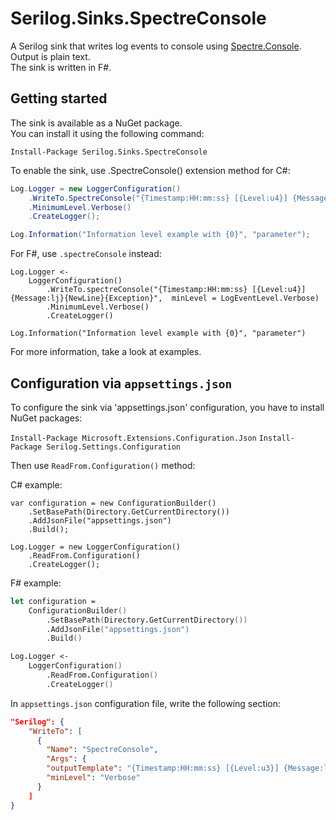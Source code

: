 # Serilog.Sinks.SpectreConsole

A Serilog sink that writes log events to console using [Spectre.Console](https://github.com/spectresystems/spectre.console). \
Output is plain text. \
The sink is written in F#.

## Getting started
The sink is available as a NuGet package. \
You can install it using the following command:

`Install-Package Serilog.Sinks.SpectreConsole`

To enable the sink, use .SpectreConsole() extension method for C#:

```csharp
Log.Logger = new LoggerConfiguration()
    .WriteTo.SpectreConsole("{Timestamp:HH:mm:ss} [{Level:u4}] {Message:lj}{NewLine}{Exception}", minLevel: LogEventLevel.Information)
    .MinimumLevel.Verbose()
    .CreateLogger();

Log.Information("Information level example with {0}", "parameter");
```

For F#, use `.spectreConsole` instead:
```
Log.Logger <- 
    LoggerConfiguration() 
        .WriteTo.spectreConsole("{Timestamp:HH:mm:ss} [{Level:u4}] {Message:lj}{NewLine}{Exception}",  minLevel = LogEventLevel.Verbose)
        .MinimumLevel.Verbose()
        .CreateLogger()

Log.Information("Information level example with {0}", "parameter")
```

For more information, take a look at examples.

## Configuration via `appsettings.json`
To configure the sink via 'appsettings.json' configuration, you have to install NuGet packages:

`Install-Package Microsoft.Extensions.Configuration.Json`
`Install-Package Serilog.Settings.Configuration`

Then use `ReadFrom.Configuration()` method:

C# example:
```charp
var configuration = new ConfigurationBuilder()
    .SetBasePath(Directory.GetCurrentDirectory())
    .AddJsonFile("appsettings.json")
    .Build();

Log.Logger = new LoggerConfiguration()
    .ReadFrom.Configuration()
    .CreateLogger();
```

F# example:
```fsharp
let configuration = 
    ConfigurationBuilder()
        .SetBasePath(Directory.GetCurrentDirectory())
        .AddJsonFile("appsettings.json")
        .Build()

Log.Logger <- 
    LoggerConfiguration() 
        .ReadFrom.Configuration()
        .CreateLogger()
```

In `appsettings.json` configuration file, write the following section:

```json
"Serilog": {
    "WriteTo": [
      {
        "Name": "SpectreConsole",
        "Args": {
        "outputTemplate": "{Timestamp:HH:mm:ss} [{Level:u3}] {Message:lj}{NewLine}{Exception}", 
        "minLevel": "Verbose"
      }
    ]
}
```
